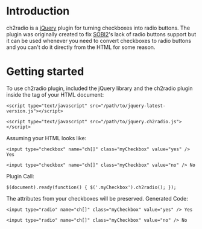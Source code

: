 # Introduction

ch2radio is a [jQuery](jquery.com) plugin for turning checkboxes into radio buttons. The plugin was originally created to fix [SOBI2](http://www.sigsiu.net/sobi2.html)'s lack of radio buttons support but it can be used whenever you need to convert checkboxes to radio buttons and you can't do it directly from the HTML for some reason.

# Getting started

To use ch2radio plugin, included the jQuery library and the ch2radio plugin inside the <head> tag of your HTML document:

`<script type="text/javascript" src="/path/to/jquery-latest-version.js"></script>`

`<script type="text/javascript" src="/path/to/jquery.ch2radio.js"></script>`
 
Assuming your HTML looks like:

`<input type="checkbox" name="ch[]" class="myCheckbox" value="yes" /> Yes`

`<input type="checkbox" name="ch[]" class="myCheckbox" value="no" /> No`

Plugin Call: 

`$(document).ready(function() {
    $('.myCheckbox').ch2radio();
});`

The attributes from your checkboxes will be preserved.
Generated Code:

`<input type="radio" name="ch[]" class="myCheckbox" value="yes" /> Yes`

`<input type="radio" name="ch[]" class="myCheckbox" value="no" /> No`
